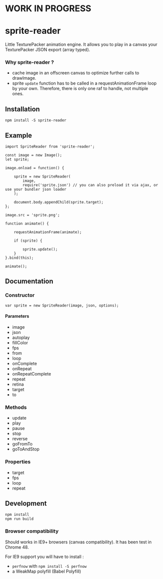# WORK IN PROGRESS

# sprite-reader

Little TexturePacker animation engine. It allows you to play in a canvas your TexturePacker JSON export (array typed).

### Why sprite-reader ?

- cache image in an offscreen canvas to optimize further calls to drawImage.
- sprite `update` function has to be called in a requestAnimationFrame loop by your own. Therefore, there is only one raf to handle, not multiple ones.

## Installation

```
npm install -S sprite-reader
```

## Example

```
import SpriteReader from 'sprite-reader';

const image = new Image();
let sprite;

image.onload = function() {

    sprite = new SpriteReader(
        image,
        require('sprite.json') // you can also preload it via ajax, or use your bundler json loader
    );

    document.body.appendChild(sprite.target);
};

image.src = 'sprite.png';

function animate() {

    requestAnimationFrame(animate);

    if (sprite) {

        sprite.update();
    }
}.bind(this);

animate();
```

## Documentation

### Constructor

```
var sprite = new SpriteReader(image, json, options);
```

#### Parameters

- image
- json
- autoplay
- fillColor
- fps
- from
- loop
- onComplete
- onRepeat
- onRepeatComplete
- repeat
- retina
- target
- to

### Methods

- update
- play
- pause
- stop
- reverse
- goFromTo
- goToAndStop

### Properties

- target
- fps
- loop
- repeat

## Development

```
npm install
npm run build
```

### Browser compatibility

Should works in IE9+ browsers (canvas compatibility). It has been test in Chrome 48.

For IE9 support you will have to install :
- `perfnow` with `npm install -S perfnow`
- a WeakMap polyfill (Babel Polyfill)
